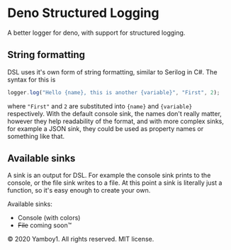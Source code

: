 # Deno Structured Logging

A better logger for deno, with support for structured logging.

## String formatting

DSL uses it's own form of string formatting, similar to Serilog in C#. The syntax for this is 
```ts
logger.log("Hello {name}, this is another {variable}", "First", 2);
```
where `"First"` and `2` are substituted into `{name}` and `{variable}` respectively. With the default console sink, the names don't really matter, however they help readability of the format, and with more complex sinks, for example a JSON sink, they could be used as property names or something like that.

## Available sinks

A sink is an output for DSL. For example the console sink prints to the console, or the file sink writes to a file. At this point a sink is literally just a function, so it's easy enough to create your own.

Available sinks:

- Console (with colors)
- ~~File~~ coming soon™

©️ 2020 Yamboy1. All rights reserved. MIT license.
